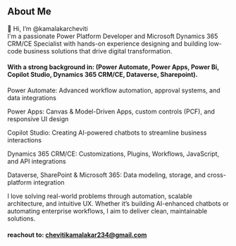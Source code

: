 ## About Me
👋 Hi, I’m @kamalakarcheviti  
I'm a passionate Power Platform Developer and Microsoft Dynamics 365 CRM/CE Specialist with hands-on experience designing and building low-code business solutions that drive digital transformation.

#### With a strong background in: (Power Automate, Power Apps, Power Bi, Copilot Studio, Dynamics 365 CRM/CE, Dataverse, Sharepoint).

Power Automate: Advanced workflow automation, approval systems, and data integrations

Power Apps: Canvas & Model-Driven Apps, custom controls (PCF), and responsive UI design

Copilot Studio:  Creating AI-powered chatbots to streamline business interactions

Dynamics 365 CRM/CE: Customizations, Plugins, Workflows, JavaScript, and API integrations

Dataverse, SharePoint & Microsoft 365: Data modeling, storage, and cross-platform integration

I love solving real-world problems through automation, scalable architecture, and intuitive UX. Whether it’s building AI-enhanced chatbots or automating enterprise workflows, I aim to deliver clean, maintainable solutions.

#### reachout to:  chevitikamalakar234@gmail.com
